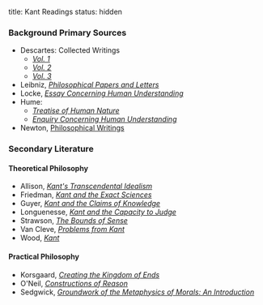 title: Kant Readings
status: hidden


### Background Primary Sources ###

- Descartes: Collected Writings
    + [*Vol. 1*](https://www.dropbox.com/s/ixcfhg8r5df1htd/descartes1985.pdf?dl=0)
    + [*Vol. 2*](https://www.dropbox.com/s/50ir6s44udrqt6h/descartes1984.pdf?dl=0)
    + [*Vol. 3*](https://www.dropbox.com/s/xcl5gje06f9xk06/descartes1991.pdf?dl=0)
- Leibniz, [*Philosophical Papers and Letters*](https://www.dropbox.com/s/nh3xui4h4ls3e9u/leibniz1976.pdf?dl=0)
- Locke, [*Essay Concerning Human Understanding*](https://www.dropbox.com/s/8hi35hdbgj5mtpv/locke1970.pdf?dl=0)
- Hume: 
    + [*Treatise of Human Nature*](https://www.dropbox.com/s/whgmgl428b2xrsi/hume1888.pdf?dl=0)
    + [*Enquiry Concerning Human Understanding*](https://www.dropbox.com/s/4e9ave6kt09c245/hume2007.pdf?dl=0)
- Newton, [Philosophical Writings](https://www.dropbox.com/s/w2t4r1r208ob9g1/newton2004.pdf?dl=0)

### Secondary Literature ###

#### Theoretical Philosophy ####

- Allison, [*Kant's Transcendental Idealism*](https://www.dropbox.com/s/ol01gu8gmrawxig/allison2004.pdf?dl=0)
- Friedman, [*Kant and the Exact Sciences*](https://www.dropbox.com/s/z4ddcq8txii9xj3/friedman1992.pdf?dl=0)
- Guyer, [*Kant and the Claims of Knowledge*](https://www.dropbox.com/s/wmt4ulo1mo4byoh/guyer1987.pdf?dl=0)
- Longuenesse, [*Kant and the Capacity to Judge*](https://www.dropbox.com/s/uoa9rauau6lqghm/longuenesse1998.pdf?dl=0)
- Strawson, [*The Bounds of Sense*](https://www.dropbox.com/s/qs28xe115xxg8op/strawson1966.pdf?dl=0)
- Van Cleve, [*Problems from Kant*](https://www.dropbox.com/s/afskaiurw2gu086/van%20cleve1999.pdf)
- Wood, [*Kant*](https://www.dropbox.com/s/tn8wnp9bf4ztb7h/wood2005.pdf?dl=0)

#### Practical Philosophy ####

- Korsgaard, [*Creating the Kingdom of Ends*](https://www.dropbox.com/s/cm0vljabl2ci5c4/korsgaard1996a.pdf?dl=0)
- O'Neil, [*Constructions of Reason*](https://www.dropbox.com/s/4e8scy3g6pfbhi3/o%27neill1989.pdf?dl=0)
- Sedgwick, [*Groundwork of the Metaphysics of Morals: An Introduction*](https://www.dropbox.com/s/xkj5ifdmxo2r4pv/sedgwick2008.pdf?dl=0)